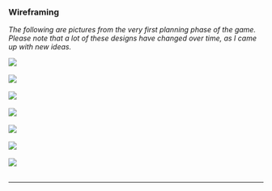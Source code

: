 ### **Wireframing**

*The following are pictures from the very first planning phase of the game. Please note that a lot of these designs have changed over time, as I came up with new ideas.*

<img src="/Users/samrevanoor/Desktop/GA/Project-1/images/Image from iOS.jpg">
<br>
<br>
<img src="/Users/samrevanoor/Desktop/GA/Project-1/images/Image from iOS (1).jpg">
<br>
<br>
<img src="/Users/samrevanoor/Desktop/GA/Project-1/images/Image from iOS (2).jpg">
<br>
<br>
<img src="/Users/samrevanoor/Desktop/GA/Project-1/images/Image from iOS (3).jpg">
<br>
<br>
<img src="/Users/samrevanoor/Desktop/GA/Project-1/images/Image from iOS (4).jpg">
<br>
<br>
<img src="/Users/samrevanoor/Desktop/GA/Project-1/images/Image from iOS (5).jpg">
<br>
<br>
<img src="/Users/samrevanoor/Desktop/GA/Project-1/images/Image from iOS (6).jpg">
<br>
<br>

______________

<br>

